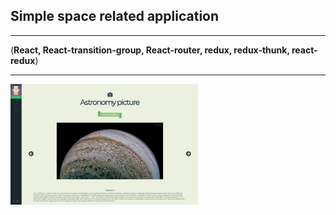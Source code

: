 ## Simple space related application
___
(**React, React-transition-group, React-router, redux, redux-thunk, react-redux**)
___
<img src='https://github.com/ZodiacGazer/space-app/blob/master/space-app-1.png' width="300px" />
